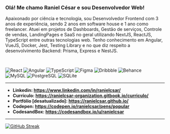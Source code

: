 ### Olá! Me chamo Raniel César e sou Desenvolvedor Web!
Apaixonado por ciência e tecnologia, sou Desenvolvedor Frontend com 3 anos de experiência, sendo 2 anos em software house e 1 ano como freelancer. Atuei em projetos de Dashboards, Gestão de serviços, Controle de vendas, LandingPages e SaaS no geral utilizando NextJS, ReactJS, TypeScript entre outras tecnologias web. Tenho conhecimento em Angular, VueJS, Docker, Jest, Testing Library e no que diz respeito a desenvolvimento Backend: Prisma, Express e NestJS.

<br>

![React](https://img.shields.io/badge/React-20232A?style=for-the-badge&logo=react&logoColor=61DAFB)
![Angular](https://img.shields.io/badge/Angular-DD0031?style=for-the-badge&logo=angular&logoColor=white)
![TypeScript](https://img.shields.io/badge/TypeScript-007ACC?style=for-the-badge&logo=typescript&logoColor=white)
![Figma](https://img.shields.io/badge/Figma-F24E1E?style=for-the-badge&logo=figma&logoColor=white)
![Dribbble](https://img.shields.io/badge/Dribbble-EA4C89?style=for-the-badge&logo=dribbble&logoColor=white)
![Behance](https://img.shields.io/badge/Behance-0054F7?style=for-the-badge&logo=behance&logoColor=white) <br>
![MySQL](https://img.shields.io/badge/MySQL-005C84?style=for-the-badge&logo=mysql&logoColor=white)
![PostgreSQL](https://img.shields.io/badge/PostgreSQL-316192?style=for-the-badge&logo=postgresql&logoColor=white)
![SQLite](https://img.shields.io/badge/Sqlite-003B57?style=for-the-badge&logo=sqlite&logoColor=white) <br>

---

- **Linkedin: https://www.linkedin.com/in/ranielcsar/**
- **Currículo: https://ranielcsar-organization.gitbook.io/curriculo/**
- **Portfólio [desatualizado]: https://ranielcsar.github.io/**
- **Codepen: https://codepen.io/ranielcsar/pens/popular**
- **CodesandBox: https://codesandbox.io/u/ranielcsar**

---

[![GitHub Streak](http://github-readme-streak-stats.herokuapp.com?user=ranielcsar&theme=black-ice)](https://git.io/streak-stats)
